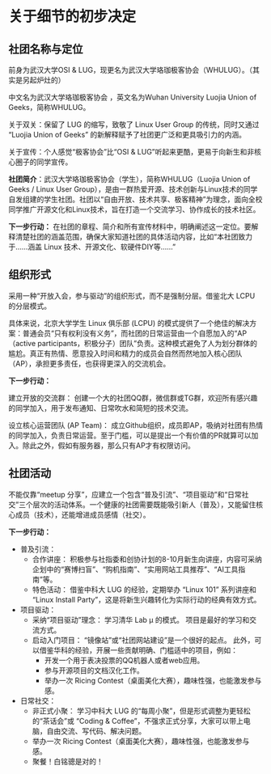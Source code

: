 # 关于细节的初步决定

## 社团名称与定位

前身为武汉大学OSI & LUG，现更名为武汉大学珞珈极客协会（WHULUG）。（其实是另起炉灶的）

中文名为武汉大学珞珈极客协会 ，英文名为Wuhan University Luojia Union of Geeks，简称WHULUG。

关于双关：保留了 LUG 的缩写，致敬了 Linux User Group 的传统，同时又通过 “Luojia Union of Geeks” 的新解释赋予了社团更广泛和更具吸引力的内涵。

关于宣传：个人感觉“极客协会”比“OSI & LUG”听起来更酷，更易于向新生和非核心圈子的同学宣传。

**社团简介**：武汉大学珞珈极客协会（学生），简称WHULUG（Luojia Union of Geeks / Linux User Group），是由一群热爱开源、技术创新与Linux技术的同学自发组建的学生社团。社团以“自由开放、技术共享、极客精神”为理念，面向全校同学推广开源文化和Linux技术，旨在打造一个交流学习、协作成长的技术社区。

**下一步行动：** 在社团的章程、简介和所有宣传材料中，明确阐述这一定位。要解释清楚社团的涵盖范围，确保大家知道社团的具体活动内容，比如“本社团致力于……涵盖 Linux 技术、开源文化、软硬件DIY等……”

## 组织形式

采用一种“开放入会，参与驱动”的组织形式，而不是强制分层。借鉴北大 LCPU 的分层模式。

具体来说，北京大学学生 Linux 俱乐部 (LCPU) 的模式提供了一个绝佳的解决方案：普通会员“只有权利没有义务”，而社团的日常运营由一个自愿加入的“AP（active participants，积极分子）团队”负责。这种模式避免了人为划分群体的尴尬。真正有热情、愿意投入时间和精力的成员会自然而然地加入核心团队（AP），承担更多责任，也获得更深入的交流机会。

**下一步行动：**

建立开放的交流群： 创建一个大的社团QQ群，微信群或TG群，欢迎所有感兴趣的同学加入，用于发布通知、日常吹水和简短的技术交流。

设立核心运营团队 (AP Team)： 成立Github组织，成员即AP，吸纳对社团有热情的同学加入，负责日常运营。至于门槛，可以是提出一个有价值的PR就算可以加入。除此之外，假如有服务器，那么只有AP才有权限访问。

## 社团活动

不能仅靠“meetup 分享”，应建立一个包含“普及引流”、“项目驱动”和“日常社交”三个层次的活动体系。一个健康的社团需要既能吸引新人（普及），又能留住核心成员（技术），还能增进成员感情（社交）。

**下一步行动：**

- 普及引流：
  - 合作讲座： 积极参与社指委和创协计划的8-10月新生向讲座，内容可采纳企划中的“赛博扫盲”、“购机指南”、“实用网站工具推荐”、“AI工具指南”等。
  - 特色活动： 借鉴中科大 LUG 的经验，定期举办 “Linux 101” 系列讲座和 “Linux Install Party”，这是将新生兴趣转化为实际行动的经典有效方式。
- 项目驱动：
  - 采纳“项目驱动”理念： 学习清华 Lab μ 的模式。 项目是最好的学习和交流方式。
  - 启动入门项目： “镜像站”或“社团网站建设”是一个很好的起点。 此外，可以借鉴华科的经验，开展一些贡献明确、门槛适中的项目，例如：
    - 开发一个用于表决投票的QQ机器人或者web应用。
    - 参与开源项目的文档汉化工作。
    - 举办一次 Ricing Contest（桌面美化大赛），趣味性强，也能激发参与感。
- 日常社交：
  - 非正式小聚： 学习中科大 LUG 的“每周小聚”，但是形式调整为更轻松的“茶话会”或 “Coding & Coffee”，不强求正式分享，大家可以带上电脑，自由交流、写代码、解决问题。
  - 举办一次 Ricing Contest（桌面美化大赛），趣味性强，也能激发参与感。
  - 聚餐！白铭骢是对的！

